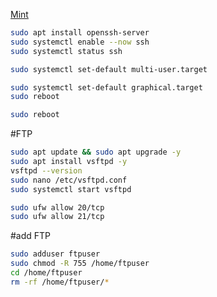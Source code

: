 [Mint](https://grok.com/share/c2hhcmQtMw%3D%3D_919d534c-bc4f-42f1-a3f8-b49a7f264d3f)

```bash
sudo apt install openssh-server
sudo systemctl enable --now ssh
sudo systemctl status ssh
```

```bash
sudo systemctl set-default multi-user.target
```

```bash
sudo systemctl set-default graphical.target
sudo reboot
```

```bash
sudo reboot
```

#FTP
```bash
sudo apt update && sudo apt upgrade -y
sudo apt install vsftpd -y
vsftpd --version
sudo nano /etc/vsftpd.conf
sudo systemctl start vsftpd

```

```bash
sudo ufw allow 20/tcp
sudo ufw allow 21/tcp
```

#add FTP
```bash
sudo adduser ftpuser
sudo chmod -R 755 /home/ftpuser
cd /home/ftpuser
rm -rf /home/ftpuser/*
```